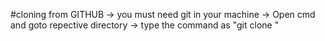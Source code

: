 #cloning from GITHUB
    -> you must need git in your machine
    -> Open cmd and goto repective directory
    -> type the command as "git clone "
